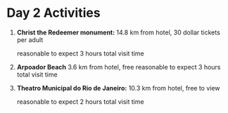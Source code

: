 # Day 2 Activities

1. **Christ the Redeemer monument:** 14.8 km from hotel, 30 dollar tickets per adult

  	reasonable to expect 3 hours total visit time
	
		

1. **Arpoador Beach** 3.6 km from hotel, free 
	reasonable to expect 3 hours total visit time

	   
	   
1. **Theatro Municipal do Rio de Janeiro:** 10.3 km from hotel, free to view

  	reasonable to expect 2 hours total visit time
